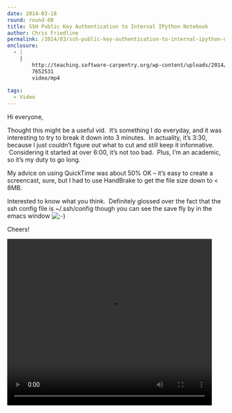 ```yaml
---
date: 2014-03-18
round: round-08
title: SSH Public Key Authentication to Internal IPython Notebook
author: Chris Friedline
permalink: /2014/03/ssh-public-key-authentication-to-internal-ipython-notebook/
enclosure:
  - |
    |
        http://teaching.software-carpentry.org/wp-content/uploads/2014/03/swc_ssh_notebook.mp4
        7652531
        video/mp4
        
tags:
  - Video
---
```

Hi everyone,

Thought this might be a useful vid.  It&#8217;s something I do everyday, and it was interesting to try to break it down into 3 minutes.  In actuality, it&#8217;s 3:30, because I just couldn&#8217;t figure out what to cut and still keep it informative.  Considering it started at over 6:00, it&#8217;s not too bad.  Plus, I&#8217;m an academic, so it&#8217;s my duty to go long.

My advice on using QuickTime was about 50% OK &#8211; it&#8217;s easy to create a screencast, sure, but I had to use HandBrake to get the file size down to < 8MB.

Interested to know what you think.  Definitely glossed over the fact that the ssh config file is ~/.ssh/config though you can see the save fly by in the emacs window <img src="http://localhost:8080/wp-includes/images/smilies/icon_wink.gif" alt=";-)" class="wp-smiley" />

Cheers!

<div style="width: 474px; height: 385px; " class="wp-video">
  <video class="wp-video-shortcode" id="video-6359-5" width="474" height="385" preload="metadata" controls="controls"><source type="video/mp4" src="http://teaching.software-carpentry.org/wp-content/uploads/2014/03/swc_ssh_notebook.mp4?_=5" /><a href="http://teaching.software-carpentry.org/wp-content/uploads/2014/03/swc_ssh_notebook.mp4">http://teaching.software-carpentry.org/wp-content/uploads/2014/03/swc_ssh_notebook.mp4</a></video>
</div>
